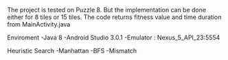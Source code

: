 The project is tested on Puzzle 8. But the implementation can be done either for 8 tiles or 15 tiles.
The code returns fitness value and time duration from MainActivity.java

Enviroment
 -Java 8
 -Android Studio 3.0.1
 -Emulator : Nexus_5_API_23:5554

Heuristic Search
 -Manhattan
 -BFS
 -Mismatch




